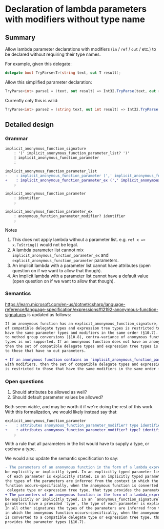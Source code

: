 # Declaration of lambda parameters with modifiers without type name

## Summary  

Allow lambda parameter declarations with modifiers (`in` / `ref` / `out` / etc.) to be declared without requiring their type names.

For example, given this delegate:
```cs
delegate bool TryParse<T>(string text, out T result);
```

Allow this simplified parameter declaration:
```cs
TryParse<int> parse1 = (text, out result) => Int32.TryParse(text, out result);
```

Currently only this is valid:
```cs
TryParse<int> parse2 = (string text, out int result) => Int32.TryParse(text, out result);
```

## Detailed design

### Grammar

```diff
implicit_anonymous_function_signature
    : '(' implicit_anonymous_function_parameter_list? ')'
    | implicit_anonymous_function_parameter
    ;

implicit_anonymous_function_parameter_list
-    : implicit_anonymous_function_parameter (',' implicit_anonymous_function_parameter)*
+    : implicit_anonymous_function_parameter_ex (',' implicit_anonymous_function_parameter_ex)*
    ;

implicit_anonymous_function_parameter
    : identifier
    ;

implicit_anonymous_function_parameter_ex
    : anonymous_function_parameter_modifier? identifier
    ;
```

Notes

1. This does not apply lambda without a parameter list.  e.g. `ref x => x.ToString()` would not be legal.
2. A lambda parameter list cannot mix `implicit_anonymous_function_parameter_ex` and `explicit_anonymous_function_parameter` parameters.
3. An implicit lambda with a parameter list cannot have attributes (open question on if we want to allow that though).
4. An implicit lambda with a parameter list cannot have a default value (open question on if we want to allow that though).

### Semantics

https://learn.microsoft.com/en-us/dotnet/csharp/language-reference/language-specification/expressions#12192-anonymous-function-signatures is updated as follows:

```diff
If an anonymous function has an explicit_anonymous_function_signature, then the set
of compatible delegate types and expression tree types is restricted to those that
have the same parameter types and modifiers in the same order (§10.7). In contrast 
to method group conversions (§10.8), contra-variance of anonymous function parameter 
types is not supported. If an anonymous function does not have an anonymous_function_signature, 
then the set of compatible delegate types and expression tree types is restricted 
to those that have no out parameters.

+ If an anonymous function contains an `implicit_anonymous_function_parameter_ex` 
with modifiers, then the set of compatible delegate types and expression tree types 
is restricted to those that have the same modifiers in the same order (§10.7).
```

### Open questions

1. Should attributes be allowed as well?
2. Should default parameter values be allowed?

Both seem viable, and may be worth it if we're doing the rest of this work.  With this formalization, we would likely instead say that:

```diff
explicit_anonymous_function_parameter
-    : attributes anonymous_function_parameter_modifier? type identifier default_argument?
+    : attributes anonymous_function_parameter_modifier? type? identifier default_argument?
    ;
```

With a rule that all parameters in the list would have to supply a type, or eschew a type.

We would also update the semantic specification to say:

```diff
- The parameters of an anonymous function in the form of a lambda_expression can 
be explicitly or implicitly typed. In an explicitly typed parameter list, the type
 of each parameter is explicitly stated. In an implicitly typed parameter list, 
the types of the parameters are inferred from the context in which the anonymous 
function occurs—specifically, when the anonymous function is converted to a compatible
 delegate type or expression tree type, that type provides the parameter types (§10.7).
+ The parameters of an anonymous function in the form of a lambda_expression can 
be explicitly or implicitly typed. In an `anonymous_function_signature` whose 
parameters have a provided `type`, the type of each parameter is explicitly stated. 
In all other signatures the types of the parameters are inferred from the context 
in which the anonymous function occurs—specifically, when the anonymous function 
is converted to a compatible delegate type or expression tree type, that type 
provides the parameter types (§10.7).
```
